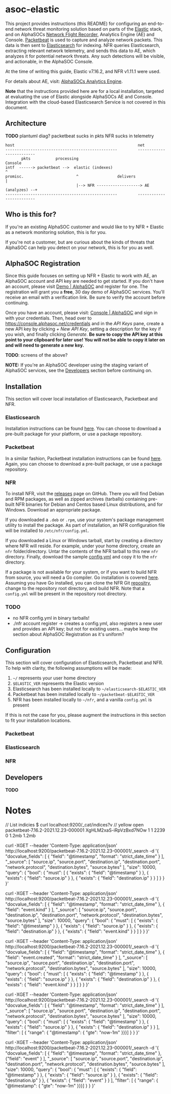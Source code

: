 # asoc-elastic

This project provides instructions (this README) for configuring an end-to-end network
threat monitoring solution based on parts of the [Elastic](https://www.elastic.co) stack,
and on AlphaSOCs [Network Flight Recorder](https://github.com/alphasoc/nfr), Analytics
Engine (AE) and Console.  [Packetbeat](https://www.elastic.co/beats/packetbeat) is used
to capture and analyze network packets.  This data is then sent to
[Elasticsearch](https://www.elastic.co/elasticsearch/) for indexing.  NFR queries
Elasticsearch, extracting relevant network telemetry, and sends this data to AE, which
analyzes it for potential network threats.  Any such detections will be visible, and
actionable, in the AlphaSOC Console.

At the time of writing this guide, Elastic v7.16.2, and NFR v1.11.1 were used.

For details about AE, visit:
[AlphaSOCs Analytics Engine](https://docs.alphasoc.com/ae/architecture/).

**Note** that the instructions provided here are for a local installation, targeted at
evaluating the use of Elastic alongside AlphaSOCs AE and Console.  Integration with
the cloud-based Elasticsearch Service is not covered in this document.

## Architecture

**TODO** plantuml diag?
packetbeat sucks in pkts
NFR sucks in telemetry

    host                                                      net
    -------------------------------------------------         -------------------------
           pkts           processing                                          Console
    intf  ------> packetbeat -->  elastic (indexes)                              ^
    promisc.                       ^                 delivers                    |
                                   |--> NFR -------------------> AE (analyzes) --+
    -------------------------------------------------         -------------------------

## Who is this for?

If you're an existing AlphaSOC customer and would like to try NFR + Elastic as a network
monitoring solution, this is for you.

If you're not a customer, but are curious about the kinds of threats that AlphaSOC can help
you detect on your network, this is for you as well.

## AlphaSOC Registration

Since this guide focuses on setting up NFR + Elastic to work with AE, an AlphaSOC account
and API key are needed to get started.  If you don't have an account, please visit
[Demo | AlphaSOC](https://alphasoc.com/demo/) and register for one.  The registration
will grant you a **free**, 30 day demo of AlphaSOC services.  You'll receive an email
with a verification link.  Be sure to verify the account before continuing.

Once you have an account, please visit: [Console | AlphaSOC](https://console.alphasoc.net)
and sign in with your credentials.  Then, head over to https://console.alphasoc.net/credentials
and in the _API Keys_ pane, create a new API key by clicking _+ New API Key_, setting a
description for the key if you wish, and finally clicking _Generate_.  **Be sure to copy
the API key at this point to your clipboard for later use!  You will not be able to copy
it later on and will need to generate a new key.**

**TODO**: screens of the above?

**NOTE:** If you're an AlphaSOC developer using the staging variant of AlphaSOC services,
see the [Developers](#developers) section before continuing on.

## Installation

This section will cover local installation of Elasticsearch, Packetbeat and NFR.

### Elasticsearch

Installation instructions can be found [here](https://www.elastic.co/downloads/elasticsearch).
You can choose to download a pre-built package for your platform, or use a package repository.

### Packetbeat

In a similar fashion, Packetbeat installation instructions can be found
[here](https://www.elastic.co/downloads/beats/packetbeat).  Again, you can choose to download
a pre-built package, or use a package repository.

### NFR

To install NFR, visit the [releases](https://github.com/alphasoc/nfr/releases) page on GitHub.
There you will find Debian and RPM packages, as well as zipped archives (tarballs) containing
pre-built NFR binaries for Debian and Centos based Linux distributions, and for Windows.
Download an appropriate package.

If you downloaded a `.deb` or `.rpm`, use your system's package management utility to install
the package.  As part of installation, an NFR configuration file will be installed to
`/etc/nfr/config.yml`.

If you downloaded a Linux or Windows tarball, start by creating a directory where NFR will reside.
For example, under your home directory, create an `nfr` folder/directory.  Untar the contents
of the NFR tarball to this new `nfr` directory.  Finally, download the sample
[config.yml](https://raw.githubusercontent.com/alphasoc/nfr/master/config.yml) and copy it to
the `nfr` directory.

If a package is not available for your system, or if you want to build NFR from source, you will
need a Go compiler.  Go installation is covered [here](https://go.dev/doc/install).  Assuming
you have Go installed, you can clone the NFR Git [repositry](https://github.com/alphasoc/nfr.git),
change to the repository root directory, and build NFR.  Note that a `config.yml` will be present
in the repository root directory.

### TODO
- no NFR config.yml in binary tarballs!
- ./nfr account register -> creates a config.yml, also registers a new user and provides an API
  key; but not for existing users... maybe keep the section about AlphaSOC Registration as it's
  uniform?

## Configuration

This section will cover configuration of Elasticsearch, Packetbeat and NFR.  To help with clarity,
the following assumptions will be made:

1. `~/` represents your user home directory
1. `$ELASTIC_VER` represents the Elastic version
1. Elasticsearch has been installed locally to `~/elasticsearch-$ELASTIC_VER`
1. Packetbeat has been installed locally to `~/packetbeat-$ELASTIC_VER`
1. NFR has been installed locally to `~/nfr`, and a vanilla `config.yml` is present

If this is not the case for you, please augment the instructions in this section to fit your
installation locations.

### Packetbeat



### Elasticsearch

### NFR

## Developers

**TODO**




# Notes
// List indicies
$ curl localhost:9200/_cat/indices?v
// yellow open   packetbeat-7.16.2-2021.12.23-000001 XgHLM2xaS-iRpVzBxd7NOw   1   1       2239            0      1.2mb          1.2mb


curl -XGET --header 'Content-Type: application/json' http://localhost:9200/packetbeat-7.16.2-2021.12.23-000001/_search -d '{ "docvalue_fields": [ { "field": "@timestamp", "format": "strict_date_time" } ], "_source": [ "source.ip", "source.port", "destination.ip", "destination.port", "network.protocol", "destination.bytes", "source.bytes" ], "size": 10000, "query": { "bool": { "must": [ { "exists": { "field": "@timestamp" } }, { "exists": { "field": "source.ip" } }, { "exists": { "field": "destination.ip" } } ] } } }'

curl -XGET --header 'Content-Type: application/json' http://localhost:9200/packetbeat-7.16.2-2021.12.23-000001/_search -d '{ "docvalue_fields": [ { "field": "@timestamp", "format": "strict_date_time" }, { "field": "event.kind" } ], "_source": [ "source.ip", "source.port", "destination.ip", "destination.port", "network.protocol", "destination.bytes", "source.bytes" ], "size": 10000, "query": { "bool": { "must": [ { "exists": { "field": "@timestamp" } }, { "exists": { "field": "source.ip" } }, { "exists": { "field": "destination.ip" } }, { "exists": { "field": "event.kind" } } ] } } }'

curl -XGET --header 'Content-Type: application/json' http://localhost:9200/packetbeat-7.16.2-2021.12.23-000001/_search -d '{ "docvalue_fields": [ { "field": "@timestamp", "format": "strict_date_time" }, { "field": "event.created", "format": "strict_date_time" } ], "_source": [ "source.ip", "source.port", "destination.ip", "destination.port", "network.protocol", "destination.bytes", "source.bytes" ], "size": 10000, "query": { "bool": { "must": [ { "exists": { "field": "@timestamp" } }, { "exists": { "field": "source.ip" } }, { "exists": { "field": "destination.ip" } }, { "exists": { "field": "event.kind" } } ] } } }'

curl -XGET --header 'Content-Type: application/json' http://localhost:9200/packetbeat-7.16.2-2021.12.23-000001/_search -d '{ "docvalue_fields": [ { "field": "@timestamp", "format": "strict_date_time" } ], "_source": [ "source.ip", "source.port", "destination.ip", "destination.port", "network.protocol", "destination.bytes", "source.bytes" ], "size": 10000, "query": { "bool": { "must": [ { "exists": { "field": "@timestamp" } }, { "exists": { "field": "source.ip" } }, { "exists": { "field": "destination.ip" } } ], "filter": [ { "range": { "@timestamp": { "gte": "now-1m" }}}] } } }'

curl -XGET --header 'Content-Type: application/json' http://localhost:9200/packetbeat-7.16.2-2021.12.23-000001/_search -d '{ "docvalue_fields": [ { "field": "@timestamp", "format": "strict_date_time" }, {"field": "event" } ], "_source": [ "source.ip", "source.port", "destination.ip", "destination.port", "network.protocol", "destination.bytes", "source.bytes" ], "size": 10000, "query": { "bool": { "must": [ { "exists": { "field": "@timestamp" } }, { "exists": { "field": "source.ip" } }, { "exists": { "field": "destination.ip" } }, { "exists": { "field": "event" } } ], "filter": [ { "range": { "@timestamp": { "gte": "now-1m" }}}] } } }'
